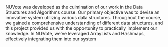 NUVote was developed as the culmination of our work in the Data Structures and Algorithms course. Our primary objective was to devise an innovative system utilizing various data structures. Throughout the course, we gained a comprehensive understanding of different data structures, and this project provided us with the opportunity to practically implement our knowledge. In NUVote, we've leveraged ArrayLists and Hashmaps, effectively integrating them into our system

